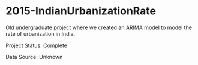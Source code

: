 # 2015-IndianUrbanizationRate
Old undergraduate project where we created an ARIMA model to model the rate of urbanization in India.

Project Status: Complete

Data Source: Unknown
